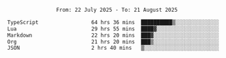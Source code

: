<div align="center">
<p style="text-align: center;">
<!--START_SECTION:waka-->

```txt
From: 22 July 2025 - To: 21 August 2025

TypeScript                 64 hrs 36 mins  ██████████▒░░░░░░░░░░░░░░   40.68 %
Lua                        29 hrs 55 mins  ████▓░░░░░░░░░░░░░░░░░░░░   18.85 %
Markdown                   22 hrs 20 mins  ███▓░░░░░░░░░░░░░░░░░░░░░   14.07 %
Org                        21 hrs 20 mins  ███▒░░░░░░░░░░░░░░░░░░░░░   13.44 %
JSON                       2 hrs 40 mins   ▒░░░░░░░░░░░░░░░░░░░░░░░░   01.69 %
```

<!--END_SECTION:waka-->
</p>
</div>
